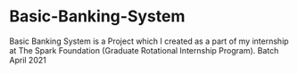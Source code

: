 # Basic-Banking-System
Basic Banking System is a Project which I created as a part of my internship at The Spark Foundation (Graduate Rotational Internship Program). Batch April 2021
